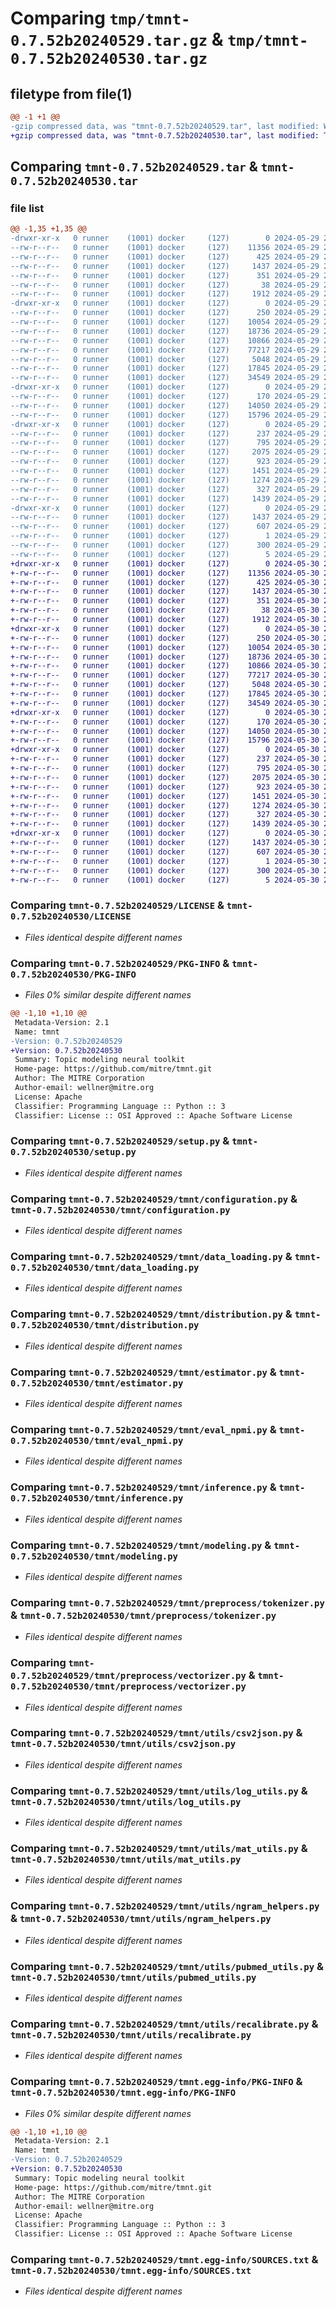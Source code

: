# Comparing `tmp/tmnt-0.7.52b20240529.tar.gz` & `tmp/tmnt-0.7.52b20240530.tar.gz`

## filetype from file(1)

```diff
@@ -1 +1 @@
-gzip compressed data, was "tmnt-0.7.52b20240529.tar", last modified: Wed May 29 23:05:11 2024, max compression
+gzip compressed data, was "tmnt-0.7.52b20240530.tar", last modified: Thu May 30 23:05:35 2024, max compression
```

## Comparing `tmnt-0.7.52b20240529.tar` & `tmnt-0.7.52b20240530.tar`

### file list

```diff
@@ -1,35 +1,35 @@
-drwxr-xr-x   0 runner    (1001) docker     (127)        0 2024-05-29 23:05:11.207233 tmnt-0.7.52b20240529/
--rw-r--r--   0 runner    (1001) docker     (127)    11356 2024-05-29 23:04:49.000000 tmnt-0.7.52b20240529/LICENSE
--rw-r--r--   0 runner    (1001) docker     (127)      425 2024-05-29 23:04:49.000000 tmnt-0.7.52b20240529/NOTICE
--rw-r--r--   0 runner    (1001) docker     (127)     1437 2024-05-29 23:05:11.207233 tmnt-0.7.52b20240529/PKG-INFO
--rw-r--r--   0 runner    (1001) docker     (127)      351 2024-05-29 23:04:49.000000 tmnt-0.7.52b20240529/README.md
--rw-r--r--   0 runner    (1001) docker     (127)       38 2024-05-29 23:05:11.207233 tmnt-0.7.52b20240529/setup.cfg
--rw-r--r--   0 runner    (1001) docker     (127)     1912 2024-05-29 23:04:49.000000 tmnt-0.7.52b20240529/setup.py
-drwxr-xr-x   0 runner    (1001) docker     (127)        0 2024-05-29 23:05:11.203233 tmnt-0.7.52b20240529/tmnt/
--rw-r--r--   0 runner    (1001) docker     (127)      250 2024-05-29 23:04:49.000000 tmnt-0.7.52b20240529/tmnt/__init__.py
--rw-r--r--   0 runner    (1001) docker     (127)    10054 2024-05-29 23:04:49.000000 tmnt-0.7.52b20240529/tmnt/configuration.py
--rw-r--r--   0 runner    (1001) docker     (127)    18736 2024-05-29 23:04:49.000000 tmnt-0.7.52b20240529/tmnt/data_loading.py
--rw-r--r--   0 runner    (1001) docker     (127)    10866 2024-05-29 23:04:49.000000 tmnt-0.7.52b20240529/tmnt/distribution.py
--rw-r--r--   0 runner    (1001) docker     (127)    77217 2024-05-29 23:04:49.000000 tmnt-0.7.52b20240529/tmnt/estimator.py
--rw-r--r--   0 runner    (1001) docker     (127)     5048 2024-05-29 23:04:49.000000 tmnt-0.7.52b20240529/tmnt/eval_npmi.py
--rw-r--r--   0 runner    (1001) docker     (127)    17845 2024-05-29 23:04:49.000000 tmnt-0.7.52b20240529/tmnt/inference.py
--rw-r--r--   0 runner    (1001) docker     (127)    34549 2024-05-29 23:04:49.000000 tmnt-0.7.52b20240529/tmnt/modeling.py
-drwxr-xr-x   0 runner    (1001) docker     (127)        0 2024-05-29 23:05:11.203233 tmnt-0.7.52b20240529/tmnt/preprocess/
--rw-r--r--   0 runner    (1001) docker     (127)      170 2024-05-29 23:04:49.000000 tmnt-0.7.52b20240529/tmnt/preprocess/__init__.py
--rw-r--r--   0 runner    (1001) docker     (127)    14050 2024-05-29 23:04:49.000000 tmnt-0.7.52b20240529/tmnt/preprocess/tokenizer.py
--rw-r--r--   0 runner    (1001) docker     (127)    15796 2024-05-29 23:04:49.000000 tmnt-0.7.52b20240529/tmnt/preprocess/vectorizer.py
-drwxr-xr-x   0 runner    (1001) docker     (127)        0 2024-05-29 23:05:11.203233 tmnt-0.7.52b20240529/tmnt/utils/
--rw-r--r--   0 runner    (1001) docker     (127)      237 2024-05-29 23:04:49.000000 tmnt-0.7.52b20240529/tmnt/utils/__init__.py
--rw-r--r--   0 runner    (1001) docker     (127)      795 2024-05-29 23:04:49.000000 tmnt-0.7.52b20240529/tmnt/utils/csv2json.py
--rw-r--r--   0 runner    (1001) docker     (127)     2075 2024-05-29 23:04:49.000000 tmnt-0.7.52b20240529/tmnt/utils/log_utils.py
--rw-r--r--   0 runner    (1001) docker     (127)      923 2024-05-29 23:04:49.000000 tmnt-0.7.52b20240529/tmnt/utils/mat_utils.py
--rw-r--r--   0 runner    (1001) docker     (127)     1451 2024-05-29 23:04:49.000000 tmnt-0.7.52b20240529/tmnt/utils/ngram_helpers.py
--rw-r--r--   0 runner    (1001) docker     (127)     1274 2024-05-29 23:04:49.000000 tmnt-0.7.52b20240529/tmnt/utils/pubmed_utils.py
--rw-r--r--   0 runner    (1001) docker     (127)      327 2024-05-29 23:04:49.000000 tmnt-0.7.52b20240529/tmnt/utils/random.py
--rw-r--r--   0 runner    (1001) docker     (127)     1439 2024-05-29 23:04:49.000000 tmnt-0.7.52b20240529/tmnt/utils/recalibrate.py
-drwxr-xr-x   0 runner    (1001) docker     (127)        0 2024-05-29 23:05:11.207233 tmnt-0.7.52b20240529/tmnt.egg-info/
--rw-r--r--   0 runner    (1001) docker     (127)     1437 2024-05-29 23:05:11.000000 tmnt-0.7.52b20240529/tmnt.egg-info/PKG-INFO
--rw-r--r--   0 runner    (1001) docker     (127)      607 2024-05-29 23:05:11.000000 tmnt-0.7.52b20240529/tmnt.egg-info/SOURCES.txt
--rw-r--r--   0 runner    (1001) docker     (127)        1 2024-05-29 23:05:11.000000 tmnt-0.7.52b20240529/tmnt.egg-info/dependency_links.txt
--rw-r--r--   0 runner    (1001) docker     (127)      300 2024-05-29 23:05:11.000000 tmnt-0.7.52b20240529/tmnt.egg-info/requires.txt
--rw-r--r--   0 runner    (1001) docker     (127)        5 2024-05-29 23:05:11.000000 tmnt-0.7.52b20240529/tmnt.egg-info/top_level.txt
+drwxr-xr-x   0 runner    (1001) docker     (127)        0 2024-05-30 23:05:35.067615 tmnt-0.7.52b20240530/
+-rw-r--r--   0 runner    (1001) docker     (127)    11356 2024-05-30 23:05:19.000000 tmnt-0.7.52b20240530/LICENSE
+-rw-r--r--   0 runner    (1001) docker     (127)      425 2024-05-30 23:05:19.000000 tmnt-0.7.52b20240530/NOTICE
+-rw-r--r--   0 runner    (1001) docker     (127)     1437 2024-05-30 23:05:35.067615 tmnt-0.7.52b20240530/PKG-INFO
+-rw-r--r--   0 runner    (1001) docker     (127)      351 2024-05-30 23:05:19.000000 tmnt-0.7.52b20240530/README.md
+-rw-r--r--   0 runner    (1001) docker     (127)       38 2024-05-30 23:05:35.067615 tmnt-0.7.52b20240530/setup.cfg
+-rw-r--r--   0 runner    (1001) docker     (127)     1912 2024-05-30 23:05:19.000000 tmnt-0.7.52b20240530/setup.py
+drwxr-xr-x   0 runner    (1001) docker     (127)        0 2024-05-30 23:05:35.063615 tmnt-0.7.52b20240530/tmnt/
+-rw-r--r--   0 runner    (1001) docker     (127)      250 2024-05-30 23:05:19.000000 tmnt-0.7.52b20240530/tmnt/__init__.py
+-rw-r--r--   0 runner    (1001) docker     (127)    10054 2024-05-30 23:05:19.000000 tmnt-0.7.52b20240530/tmnt/configuration.py
+-rw-r--r--   0 runner    (1001) docker     (127)    18736 2024-05-30 23:05:19.000000 tmnt-0.7.52b20240530/tmnt/data_loading.py
+-rw-r--r--   0 runner    (1001) docker     (127)    10866 2024-05-30 23:05:19.000000 tmnt-0.7.52b20240530/tmnt/distribution.py
+-rw-r--r--   0 runner    (1001) docker     (127)    77217 2024-05-30 23:05:19.000000 tmnt-0.7.52b20240530/tmnt/estimator.py
+-rw-r--r--   0 runner    (1001) docker     (127)     5048 2024-05-30 23:05:19.000000 tmnt-0.7.52b20240530/tmnt/eval_npmi.py
+-rw-r--r--   0 runner    (1001) docker     (127)    17845 2024-05-30 23:05:19.000000 tmnt-0.7.52b20240530/tmnt/inference.py
+-rw-r--r--   0 runner    (1001) docker     (127)    34549 2024-05-30 23:05:19.000000 tmnt-0.7.52b20240530/tmnt/modeling.py
+drwxr-xr-x   0 runner    (1001) docker     (127)        0 2024-05-30 23:05:35.063615 tmnt-0.7.52b20240530/tmnt/preprocess/
+-rw-r--r--   0 runner    (1001) docker     (127)      170 2024-05-30 23:05:19.000000 tmnt-0.7.52b20240530/tmnt/preprocess/__init__.py
+-rw-r--r--   0 runner    (1001) docker     (127)    14050 2024-05-30 23:05:19.000000 tmnt-0.7.52b20240530/tmnt/preprocess/tokenizer.py
+-rw-r--r--   0 runner    (1001) docker     (127)    15796 2024-05-30 23:05:19.000000 tmnt-0.7.52b20240530/tmnt/preprocess/vectorizer.py
+drwxr-xr-x   0 runner    (1001) docker     (127)        0 2024-05-30 23:05:35.067615 tmnt-0.7.52b20240530/tmnt/utils/
+-rw-r--r--   0 runner    (1001) docker     (127)      237 2024-05-30 23:05:19.000000 tmnt-0.7.52b20240530/tmnt/utils/__init__.py
+-rw-r--r--   0 runner    (1001) docker     (127)      795 2024-05-30 23:05:19.000000 tmnt-0.7.52b20240530/tmnt/utils/csv2json.py
+-rw-r--r--   0 runner    (1001) docker     (127)     2075 2024-05-30 23:05:19.000000 tmnt-0.7.52b20240530/tmnt/utils/log_utils.py
+-rw-r--r--   0 runner    (1001) docker     (127)      923 2024-05-30 23:05:19.000000 tmnt-0.7.52b20240530/tmnt/utils/mat_utils.py
+-rw-r--r--   0 runner    (1001) docker     (127)     1451 2024-05-30 23:05:19.000000 tmnt-0.7.52b20240530/tmnt/utils/ngram_helpers.py
+-rw-r--r--   0 runner    (1001) docker     (127)     1274 2024-05-30 23:05:19.000000 tmnt-0.7.52b20240530/tmnt/utils/pubmed_utils.py
+-rw-r--r--   0 runner    (1001) docker     (127)      327 2024-05-30 23:05:19.000000 tmnt-0.7.52b20240530/tmnt/utils/random.py
+-rw-r--r--   0 runner    (1001) docker     (127)     1439 2024-05-30 23:05:19.000000 tmnt-0.7.52b20240530/tmnt/utils/recalibrate.py
+drwxr-xr-x   0 runner    (1001) docker     (127)        0 2024-05-30 23:05:35.067615 tmnt-0.7.52b20240530/tmnt.egg-info/
+-rw-r--r--   0 runner    (1001) docker     (127)     1437 2024-05-30 23:05:35.000000 tmnt-0.7.52b20240530/tmnt.egg-info/PKG-INFO
+-rw-r--r--   0 runner    (1001) docker     (127)      607 2024-05-30 23:05:35.000000 tmnt-0.7.52b20240530/tmnt.egg-info/SOURCES.txt
+-rw-r--r--   0 runner    (1001) docker     (127)        1 2024-05-30 23:05:35.000000 tmnt-0.7.52b20240530/tmnt.egg-info/dependency_links.txt
+-rw-r--r--   0 runner    (1001) docker     (127)      300 2024-05-30 23:05:35.000000 tmnt-0.7.52b20240530/tmnt.egg-info/requires.txt
+-rw-r--r--   0 runner    (1001) docker     (127)        5 2024-05-30 23:05:35.000000 tmnt-0.7.52b20240530/tmnt.egg-info/top_level.txt
```

### Comparing `tmnt-0.7.52b20240529/LICENSE` & `tmnt-0.7.52b20240530/LICENSE`

 * *Files identical despite different names*

### Comparing `tmnt-0.7.52b20240529/PKG-INFO` & `tmnt-0.7.52b20240530/PKG-INFO`

 * *Files 0% similar despite different names*

```diff
@@ -1,10 +1,10 @@
 Metadata-Version: 2.1
 Name: tmnt
-Version: 0.7.52b20240529
+Version: 0.7.52b20240530
 Summary: Topic modeling neural toolkit
 Home-page: https://github.com/mitre/tmnt.git
 Author: The MITRE Corporation
 Author-email: wellner@mitre.org
 License: Apache
 Classifier: Programming Language :: Python :: 3
 Classifier: License :: OSI Approved :: Apache Software License
```

### Comparing `tmnt-0.7.52b20240529/setup.py` & `tmnt-0.7.52b20240530/setup.py`

 * *Files identical despite different names*

### Comparing `tmnt-0.7.52b20240529/tmnt/configuration.py` & `tmnt-0.7.52b20240530/tmnt/configuration.py`

 * *Files identical despite different names*

### Comparing `tmnt-0.7.52b20240529/tmnt/data_loading.py` & `tmnt-0.7.52b20240530/tmnt/data_loading.py`

 * *Files identical despite different names*

### Comparing `tmnt-0.7.52b20240529/tmnt/distribution.py` & `tmnt-0.7.52b20240530/tmnt/distribution.py`

 * *Files identical despite different names*

### Comparing `tmnt-0.7.52b20240529/tmnt/estimator.py` & `tmnt-0.7.52b20240530/tmnt/estimator.py`

 * *Files identical despite different names*

### Comparing `tmnt-0.7.52b20240529/tmnt/eval_npmi.py` & `tmnt-0.7.52b20240530/tmnt/eval_npmi.py`

 * *Files identical despite different names*

### Comparing `tmnt-0.7.52b20240529/tmnt/inference.py` & `tmnt-0.7.52b20240530/tmnt/inference.py`

 * *Files identical despite different names*

### Comparing `tmnt-0.7.52b20240529/tmnt/modeling.py` & `tmnt-0.7.52b20240530/tmnt/modeling.py`

 * *Files identical despite different names*

### Comparing `tmnt-0.7.52b20240529/tmnt/preprocess/tokenizer.py` & `tmnt-0.7.52b20240530/tmnt/preprocess/tokenizer.py`

 * *Files identical despite different names*

### Comparing `tmnt-0.7.52b20240529/tmnt/preprocess/vectorizer.py` & `tmnt-0.7.52b20240530/tmnt/preprocess/vectorizer.py`

 * *Files identical despite different names*

### Comparing `tmnt-0.7.52b20240529/tmnt/utils/csv2json.py` & `tmnt-0.7.52b20240530/tmnt/utils/csv2json.py`

 * *Files identical despite different names*

### Comparing `tmnt-0.7.52b20240529/tmnt/utils/log_utils.py` & `tmnt-0.7.52b20240530/tmnt/utils/log_utils.py`

 * *Files identical despite different names*

### Comparing `tmnt-0.7.52b20240529/tmnt/utils/mat_utils.py` & `tmnt-0.7.52b20240530/tmnt/utils/mat_utils.py`

 * *Files identical despite different names*

### Comparing `tmnt-0.7.52b20240529/tmnt/utils/ngram_helpers.py` & `tmnt-0.7.52b20240530/tmnt/utils/ngram_helpers.py`

 * *Files identical despite different names*

### Comparing `tmnt-0.7.52b20240529/tmnt/utils/pubmed_utils.py` & `tmnt-0.7.52b20240530/tmnt/utils/pubmed_utils.py`

 * *Files identical despite different names*

### Comparing `tmnt-0.7.52b20240529/tmnt/utils/recalibrate.py` & `tmnt-0.7.52b20240530/tmnt/utils/recalibrate.py`

 * *Files identical despite different names*

### Comparing `tmnt-0.7.52b20240529/tmnt.egg-info/PKG-INFO` & `tmnt-0.7.52b20240530/tmnt.egg-info/PKG-INFO`

 * *Files 0% similar despite different names*

```diff
@@ -1,10 +1,10 @@
 Metadata-Version: 2.1
 Name: tmnt
-Version: 0.7.52b20240529
+Version: 0.7.52b20240530
 Summary: Topic modeling neural toolkit
 Home-page: https://github.com/mitre/tmnt.git
 Author: The MITRE Corporation
 Author-email: wellner@mitre.org
 License: Apache
 Classifier: Programming Language :: Python :: 3
 Classifier: License :: OSI Approved :: Apache Software License
```

### Comparing `tmnt-0.7.52b20240529/tmnt.egg-info/SOURCES.txt` & `tmnt-0.7.52b20240530/tmnt.egg-info/SOURCES.txt`

 * *Files identical despite different names*

